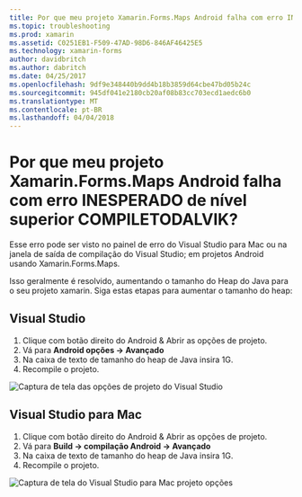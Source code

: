 ```yaml
---
title: Por que meu projeto Xamarin.Forms.Maps Android falha com erro INESPERADO de nível superior COMPILETODALVIK?
ms.topic: troubleshooting
ms.prod: xamarin
ms.assetid: C0251EB1-F509-47AD-98D6-846AF46425E5
ms.technology: xamarin-forms
author: davidbritch
ms.author: dabritch
ms.date: 04/25/2017
ms.openlocfilehash: 9df9e348440b9dd4b18b3859d64cbe47bd05b24c
ms.sourcegitcommit: 945df041e2180cb20af08b83cc703ecd1aedc6b0
ms.translationtype: MT
ms.contentlocale: pt-BR
ms.lasthandoff: 04/04/2018
---
```

# <a name="why-does-my-xamarinformsmaps-android-project-fail-with-compiletodalvik-unexpected-top-level-error"></a>Por que meu projeto Xamarin.Forms.Maps Android falha com erro INESPERADO de nível superior COMPILETODALVIK?

Esse erro pode ser visto no painel de erro do Visual Studio para Mac ou na janela de saída de compilação do Visual Studio; em projetos Android usando Xamarin.Forms.Maps.

Isso geralmente é resolvido, aumentando o tamanho do Heap do Java para o seu projeto xamarin. Siga estas etapas para aumentar o tamanho do heap:

## <a name="visual-studio"></a>Visual Studio

1. Clique com botão direito do Android & Abrir as opções de projeto.
2. Vá para **Android opções -> Avançado**
3. Na caixa de texto de tamanho do heap de Java insira 1G.
4. Recompile o projeto.

![Captura de tela das opções de projeto do Visual Studio](maps-compiletodalvik-error-images/vsjavaheap.png "opções no Visual Studio de Build do Android")

## <a name="visual-studio-for-mac"></a>Visual Studio para Mac

1.  Clique com botão direito do Android & Abrir as opções de projeto.
2.  Vá para **Build -> compilação Android -> Avançado**
3.  Na caixa de texto de tamanho do heap de Java insira 1G.
4.  Recompile o projeto.  

![Captura de tela do Visual Studio para Mac projeto opções](maps-compiletodalvik-error-images/xsjavaheap.png "Android compilar opções no Visual Studio para Mac")

